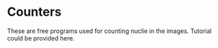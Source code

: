 # Counters
These are free programs used for counting nuclie in the images. 
Tutorial could be provided here.
